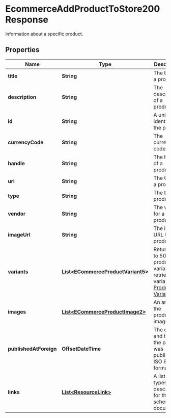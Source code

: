 

# EcommerceAddProductToStore200Response

Information about a specific product.

## Properties

| Name | Type | Description | Notes |
|------------ | ------------- | ------------- | -------------|
|**title** | **String** | The title of a product. |  [optional] |
|**description** | **String** | The description of a product. |  [optional] |
|**id** | **String** | A unique identifier for the product. |  [optional] [readonly] |
|**currencyCode** | **String** | The currency code |  [optional] [readonly] |
|**handle** | **String** | The handle of a product. |  [optional] |
|**url** | **String** | The URL for a product. |  [optional] |
|**type** | **String** | The type of product. |  [optional] |
|**vendor** | **String** | The vendor for a product. |  [optional] |
|**imageUrl** | **String** | The image URL for a product. |  [optional] |
|**variants** | [**List&lt;ECommerceProductVariant5&gt;**](ECommerceProductVariant5.md) | Returns up to 50 of the product&#39;s variants. To retrieve all variants use [Product Variants](https://mailchimp.com/developer/marketing/api/ecommerce-product-variants/). |  [optional] |
|**images** | [**List&lt;ECommerceProductImage2&gt;**](ECommerceProductImage2.md) | An array of the product&#39;s images. |  [optional] |
|**publishedAtForeign** | **OffsetDateTime** | The date and time the product was published in ISO 8601 format. |  [optional] |
|**links** | [**List&lt;ResourceLink&gt;**](ResourceLink.md) | A list of link types and descriptions for the API schema documents. |  [optional] [readonly] |



